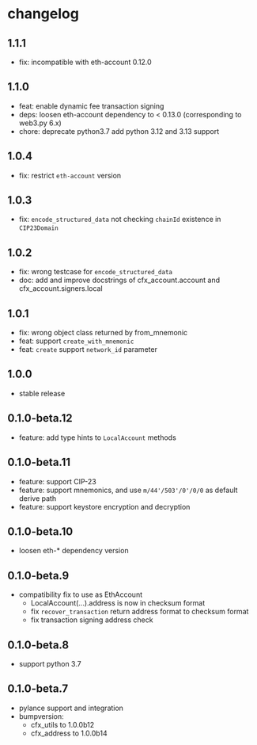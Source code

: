 # changelog

## 1.1.1

* fix: incompatible with eth-account 0.12.0

## 1.1.0

* feat: enable dynamic fee transaction signing
* deps: loosen eth-account dependency to < 0.13.0 (corresponding to web3.py 6.x)
* chore: deprecate python3.7 add python 3.12 and 3.13 support

## 1.0.4

* fix: restrict `eth-account` version

## 1.0.3

* fix: `encode_structured_data` not checking `chainId` existence in `CIP23Domain`

## 1.0.2

* fix: wrong testcase for `encode_structured_data`
* doc: add and improve docstrings of cfx_account.account and cfx_account.signers.local

## 1.0.1

* fix: wrong object class returned by from_mnemonic
* feat: support `create_with_mnemonic`
* feat: `create` support `network_id` parameter

## 1.0.0

* stable release

## 0.1.0-beta.12

* feature: add type hints to `LocalAccount` methods

## 0.1.0-beta.11

* feature: support CIP-23
* feature: support mnemonics, and use `m/44'/503'/0'/0/0` as default derive path
* feature: support keystore encryption and decryption

## 0.1.0-beta.10

* loosen eth-* dependency version

## 0.1.0-beta.9

* compatibility fix to use as EthAccount
  * LocalAccount(...).address is now in checksum format
  * fix `recover_transaction` return address format to checksum format 
  * fix transaction signing address check

## 0.1.0-beta.8

* support python 3.7

## 0.1.0-beta.7

* pylance support and integration
* bumpversion:
  * cfx_utils to 1.0.0b12
  * cfx_address to 1.0.0b14
